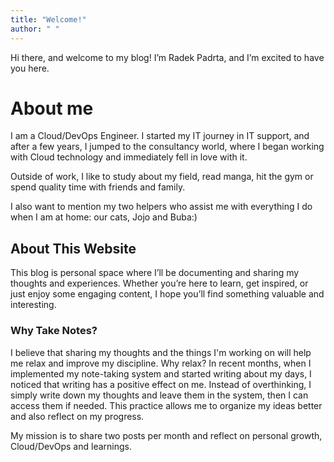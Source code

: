 ```yaml
---
title: "Welcome!"
author: " "
---
```

Hi there, and welcome to my blog! I’m Radek Padrta, and I’m excited to have you here.


# About me
I am a Cloud/DevOps Engineer. I started my IT journey in IT support, and after a few years, I jumped to the consultancy world, where I began working with Cloud technology and immediately fell in love with it.

Outside of work, I like to study about my field, read manga, hit the gym or spend quality time with friends and family.

I also want to mention my two helpers who assist me with everything I do when I am at home: our cats, Jojo and Buba:)

## About This Website
This blog is personal space where I’ll be documenting and sharing my thoughts and experiences. Whether you’re here to learn, get inspired, or just enjoy some engaging content, I hope you’ll find something valuable and interesting.


### Why Take Notes?
I believe that sharing my thoughts and the things I'm working on will help me relax and improve my discipline. Why relax? In recent months, when I implemented my note-taking system and started writing about my days, I noticed that writing has a positive effect on me. Instead of overthinking, I simply write down my thoughts and leave them in the system, then I can access them if needed. This practice allows me to organize my ideas better and also reflect on my progress.

My mission is to share two posts per month and reflect on personal growth, Cloud/DevOps and learnings.
